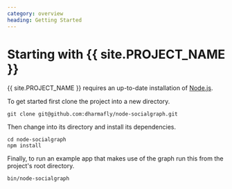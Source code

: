 ```yaml
---
category: overview
heading: Getting Started
---
```

Starting with {{ site.PROJECT_NAME }}
=====================

{{ site.PROJECT_NAME }} requires an up-to-date installation of [Node.js](http://nodejs.org/). 

To get started first clone the project into a new directory.

    git clone git@github.com:dharmafly/node-socialgraph.git

Then change into its directory and install its dependencies.

    cd node-socialgraph
    npm install

Finally, to run an example app that makes use of the graph run this from the project's root directory.

    bin/node-socialgraph
